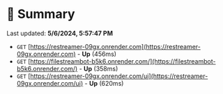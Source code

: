 # 📖 Summary
Last updated: **5/6/2024, 5:57:47 PM**

- `GET` [https://restreamer-09gx.onrender.com](https://restreamer-09gx.onrender.com) - **Up** (456ms)
- `GET` [https://filestreambot-b5k6.onrender.com/](https://filestreambot-b5k6.onrender.com/) - **Up** (358ms)
- `GET` [https://restreamer-09gx.onrender.com/ui](https://restreamer-09gx.onrender.com/ui) - **Up** (620ms)
